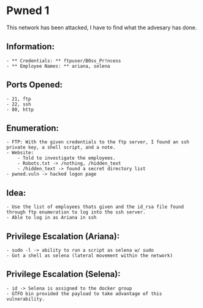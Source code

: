 # Pwned 1 
This network has been attacked, I have to find what the advesary has done. 


## Information:
    - ** Credentials: ** ftpuser/B0ss_Pr!ncess 
    - ** Employee Names: ** ariana, selena

## Ports Opened:
    - 21, ftp 
    - 22, ssh 
    - 80, http 

## Enumeration:
    - FTP: With the given credentials to the ftp server, I found an ssh private key, a shell script, and a note.
    - Website:
        - Told to investigate the employees. 
        - Robots.txt -> /nothing, /hidden_text
        - /hidden_text -> found a secret directory list 
    - pwned.vuln -> hacked logon page

## Idea:
    - Use the list of employees thats given and the id_rsa file found through ftp enumeration to log into the ssh server. 
    - Able to log in as Ariana in ssh 

## Privilege Escalation (Ariana): 
    - sudo -l -> ability to run a script as selena w/ sudo 
    - Got a shell as selena (lateral movement within the network)

## Privilege Escalation (Selena): 
    - id -> Selena is assigned to the docker group 
    - GTFO bin provided the payload to take advantage of this vulnerability.
